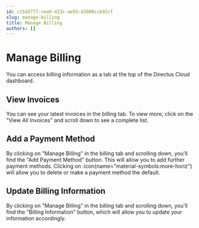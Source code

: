 ```yaml
---
id: c15d2777-cea9-423c-ae55-82009ccb92cf
slug: manage-billing
title: Manage Billing
authors: []
---
```

# Manage Billing

<!-- TODO: Image -->

You can access billing information as a tab at the top of the Directus Cloud dashboard.

## View Invoices

You can see your latest invoices in the billing tab. To view more, click on the "View All Invoices" and scroll down to see a complete list.

## Add a Payment Method

By clicking on "Manage Billing" in the billing tab and scrolling down, you'll find the "Add Payment Method" button. This will allow you to add further payment methods. Clicking on :icon{name="material-symbols:more-horiz"} will allow you to delete or make a payment method the default.

## Update Billing Information

By clicking on "Manage Billing" in the billing tab and scrolling down, you'll find the "Billing Information" button, which will allow you to update your information accordingly.